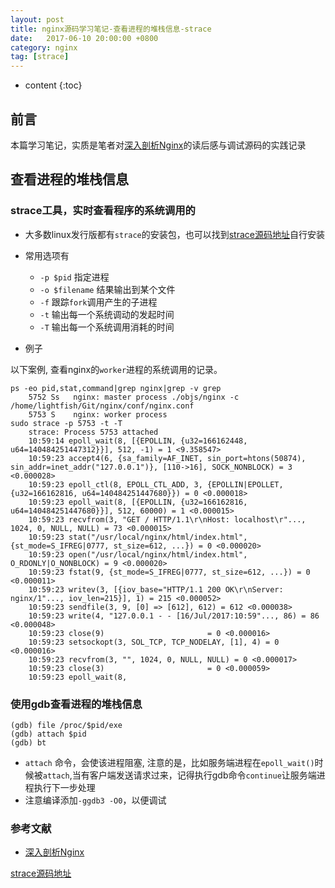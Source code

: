 ```yaml
---
layout: post
title: nginx源码学习笔记-查看进程的堆栈信息-strace
date:   2017-06-10 20:00:00 +0800
category: nginx 
tag: [strace]
---
```


* content
{:toc}

## 前言

本篇学习笔记，实质是笔者对[深入剖析Nginx][1]的读后感与调试源码的实践记录

## 查看进程的堆栈信息

### strace工具，实时查看程序的系统调用的

- 大多数linux发行版都有`strace`的安装包，也可以找到[strace源码地址][1]自行安装
- 常用选项有
    + `-p $pid` 指定进程
    + `-o $filename` 结果输出到某个文件
    + `-f` 跟踪`fork`调用产生的子进程
    + `-t` 输出每一个系统调动的发起时间
    + `-T` 输出每一个系统调用消耗的时间

- 例子

以下案例, 查看nginx的`worker`进程的系统调用的记录。

```
ps -eo pid,stat,command|grep nginx|grep -v grep
    5752 Ss   nginx: master process ./objs/nginx -c /home/lightfish/Git/nginx/conf/nginx.conf
    5753 S    nginx: worker process
sudo strace -p 5753 -t -T 
    strace: Process 5753 attached
    10:59:14 epoll_wait(8, [{EPOLLIN, {u32=166162448, u64=140484251447312}}], 512, -1) = 1 <9.358547>
    10:59:23 accept4(6, {sa_family=AF_INET, sin_port=htons(50874), sin_addr=inet_addr("127.0.0.1")}, [110->16], SOCK_NONBLOCK) = 3 <0.000028>
    10:59:23 epoll_ctl(8, EPOLL_CTL_ADD, 3, {EPOLLIN|EPOLLET, {u32=166162816, u64=140484251447680}}) = 0 <0.000018>
    10:59:23 epoll_wait(8, [{EPOLLIN, {u32=166162816, u64=140484251447680}}], 512, 60000) = 1 <0.000015>
    10:59:23 recvfrom(3, "GET / HTTP/1.1\r\nHost: localhost\r"..., 1024, 0, NULL, NULL) = 73 <0.000015>
    10:59:23 stat("/usr/local/nginx/html/index.html", {st_mode=S_IFREG|0777, st_size=612, ...}) = 0 <0.000020>
    10:59:23 open("/usr/local/nginx/html/index.html", O_RDONLY|O_NONBLOCK) = 9 <0.000020>
    10:59:23 fstat(9, {st_mode=S_IFREG|0777, st_size=612, ...}) = 0 <0.000011>
    10:59:23 writev(3, [{iov_base="HTTP/1.1 200 OK\r\nServer: nginx/1"..., iov_len=215}], 1) = 215 <0.000052>
    10:59:23 sendfile(3, 9, [0] => [612], 612) = 612 <0.000038>
    10:59:23 write(4, "127.0.0.1 - - [16/Jul/2017:10:59"..., 86) = 86 <0.000048>
    10:59:23 close(9)                       = 0 <0.000016>
    10:59:23 setsockopt(3, SOL_TCP, TCP_NODELAY, [1], 4) = 0 <0.000016>
    10:59:23 recvfrom(3, "", 1024, 0, NULL, NULL) = 0 <0.000017>
    10:59:23 close(3)                       = 0 <0.000059>
    10:59:23 epoll_wait(8,
```

### 使用gdb查看进程的堆栈信息

```
(gdb) file /proc/$pid/exe
(gdb) attach $pid
(gdb) bt 
```

- `attach` 命令，会使该进程阻塞, 注意的是，比如服务端进程在`epoll_wait()`时候被`attach`,当有客户端发送请求过来，记得执行gdb命令`continue`让服务端进程执行下一步处理
- 注意编译添加`-ggdb3 -O0`，以便调试

### 参考文献

- [深入剖析Nginx][1]

[1]:https://book.douban.com/subject/23759678/


[strace源码地址][2]

[2]:https://github.com/strace/strace